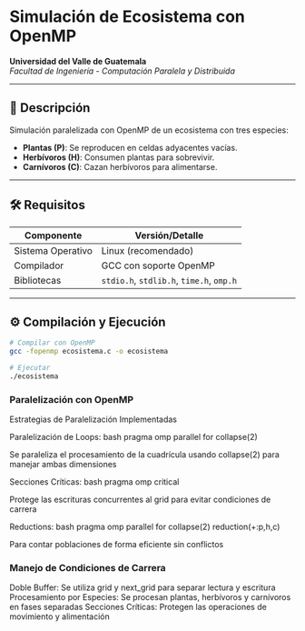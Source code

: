 #  Simulación de Ecosistema con OpenMP

**Universidad del Valle de Guatemala**  
*Facultad de Ingeniería - Computación Paralela y Distribuida*  

---

## 🌱 Descripción
Simulación paralelizada con OpenMP de un ecosistema con tres especies:  
- **Plantas (P)**: Se reproducen en celdas adyacentes vacías.  
- **Herbívoros (H)**: Consumen plantas para sobrevivir.  
- **Carnívoros (C)**: Cazan herbívoros para alimentarse.  

---

## 🛠 Requisitos
| Componente       | Versión/Detalle          |
|------------------|--------------------------|
| Sistema Operativo| Linux (recomendado)      |
| Compilador       | GCC con soporte OpenMP   |
| Bibliotecas      | `stdio.h`, `stdlib.h`, `time.h`, `omp.h` |

---

## ⚙️ Compilación y Ejecución
```bash
# Compilar con OpenMP
gcc -fopenmp ecosistema.c -o ecosistema

# Ejecutar
./ecosistema
```

### Paralelización con OpenMP
Estrategias de Paralelización Implementadas

Paralelización de Loops:
bash
pragma omp parallel for collapse(2)

Se paraleliza el procesamiento de la cuadrícula usando collapse(2) para manejar ambas dimensiones

Secciones Críticas:
bash
pragma omp critical

Protege las escrituras concurrentes al grid para evitar condiciones de carrera

Reductions:
bash
pragma omp parallel for collapse(2) reduction(+:p,h,c)

Para contar poblaciones de forma eficiente sin conflictos

### Manejo de Condiciones de Carrera

Doble Buffer: Se utiliza grid y next_grid para separar lectura y escritura
Procesamiento por Especies: Se procesan plantas, herbívoros y carnívoros en fases separadas
Secciones Críticas: Protegen las operaciones de movimiento y alimentación
